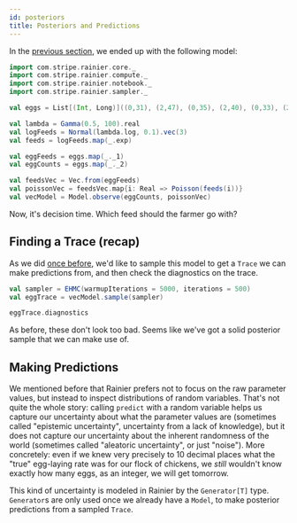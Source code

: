 ```yaml
---
id: posteriors
title: Posteriors and Predictions
---
```


In the [previous section](vectors.md), we ended up with the following model:

```scala mdoc:silent
import com.stripe.rainier.core._
import com.stripe.rainier.compute._
import com.stripe.rainier.notebook._
import com.stripe.rainier.sampler._

val eggs = List[(Int, Long)]((0,31), (2,47), (0,35), (2,40), (0,33), (2,44), (0,30), (2,46), (0,33), (0,30), (2,36), (2,54), (1,45), (1,39), (2,62), (2,54), (1,30), (2,40), (2,48), (1,33), (0,40), (2,38), (0,31), (2,46), (1,41), (1,42), (0,39), (1,29), (0,28), (1,36), (2,46), (2,33), (2,41), (2,48), (1,32), (0,24), (1,34), (2,48), (1,52), (1,37), (0,28), (0,37), (2,51), (2,44), (1,40), (0,41), (0,36), (1,44), (0,32), (0,31), (0,31), (0,32), (0,33), (1,27), (0,40), (2,45), (2,40), (1,46), (0,35), (2,46), (0,34), (1,41), (0,38), (0,34), (2,46), (1,44), (2,49), (2,39), (1,41), (2,37), (1,29), (0,29), (2,41), (2,46), (1,42), (1,34), (1,32), (1,35), (0,32), (1,40), (1,37), (1,38), (1,42), (1,38), (1,36), (0,38), (0,41), (1,51), (1,40))

val lambda = Gamma(0.5, 100).real
val logFeeds = Normal(lambda.log, 0.1).vec(3)
val feeds = logFeeds.map(_.exp)

val eggFeeds = eggs.map(_._1)
val eggCounts = eggs.map(_._2)

val feedsVec = Vec.from(eggFeeds)
val poissonVec = feedsVec.map{i: Real => Poisson(feeds(i))}
val vecModel = Model.observe(eggCounts, poissonVec)
```

Now, it's decision time. Which feed should the farmer go with?

## Finding a Trace (recap)

As we did [once before](likelihoods.md), we'd like to sample this model to get a `Trace` we can make predictions from, and then check the diagnostics on the trace.

```scala mdoc:to-string
val sampler = EHMC(warmupIterations = 5000, iterations = 500)
val eggTrace = vecModel.sample(sampler)
```

```scala mdoc
eggTrace.diagnostics
```

As before, these don't look too bad. Seems like we've got a solid posterior sample that we can make use of.

## Making Predictions

We mentioned before that Rainier prefers not to focus on the raw parameter values, but instead to inspect distributions of random variables. That's not quite the whole story: calling `predict` with a random variable helps us capture our uncertainty about what the parameter values are (sometimes called "epistemic uncertainty", uncertainty from a lack of knowledge), but it does not capture our uncertainty about the inherent randomness of the world (sometimes called "aleatoric uncertainty", or just "noise"). More concretely: even if we knew very precisely to 10 decimal places what the "true" egg-laying rate was for our flock of chickens, we *still* wouldn't know exactly how many eggs, as an integer, we will get tomorrow.

This kind of uncertainty is modeled in Rainier by the `Generator[T]` type. `Generator`s are only used once we already have a `Model`, to make posterior predictions from a sampled `Trace`.